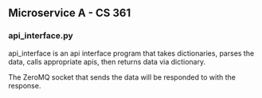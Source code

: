 ## Microservice A - CS 361
### api_interface.py
api_interface is an api interface program that takes dictionaries, parses the data, calls appropriate apis, then returns data via dictionary.

The ZeroMQ socket that sends the data will be responded to with the response.
